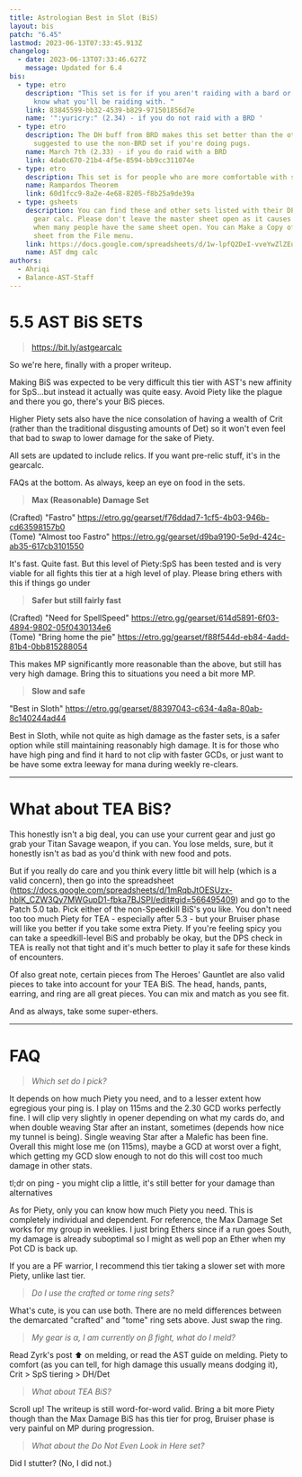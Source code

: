 ```yaml
---
title: Astrologian Best in Slot (BiS)
layout: bis
patch: "6.45"
lastmod: 2023-06-13T07:33:45.913Z
changelog:
  - date: 2023-06-13T07:33:46.627Z
    message: Updated for 6.4
bis:
  - type: etro
    description: "This set is for if you aren't raiding with a bard or you don't
      know what you'll be raiding with. "
    link: 83845599-bb32-4539-b829-971501856d7e
    name: '":yuricry:" (2.34) - if you do not raid with a BRD '
  - type: etro
    description: The DH buff from BRD makes this set better than the other, it's
      suggested to use the non-BRD set if you're doing pugs.
    name: March 7th (2.33) - if you do raid with a BRD
    link: 4da0c670-21b4-4f5e-8594-bb9cc311074e
  - type: etro
    description: This set is for people who are more comfortable with slower sets.
    name: Rampardos Theorem
    link: 60d1fcc9-8a2e-4e68-8205-f8b25a9de39a
  - type: gsheets
    description: You can find these and other sets listed with their DPS in the AST
      gear calc. Please don't leave the master sheet open as it causes slowdown
      when many people have the same sheet open. You can Make a Copy of the
      sheet from the File menu.
    link: https://docs.google.com/spreadsheets/d/1w-lpfQ2DeI-vveYwZlZEuBLXuaY3hVJFajBSZWM5JWo/edit#gid=743002648
    name: AST dmg calc
authors:
  - Ahriqi
  - Balance-AST-Staff
---
```

# 5.5 AST BiS SETS

> <https://bit.ly/astgearcalc>

So we're here, finally with a proper writeup.

Making BiS was expected to be very difficult this tier with AST's new affinity for SpS...but instead it actually was quite easy. Avoid Piety like the plague and there you go, there's your BiS pieces.

Higher Piety sets also have the nice consolation of having a wealth of Crit (rather than the traditional disgusting amounts of Det) so it won't even feel that bad to swap to lower damage for the sake of Piety.

All sets are updated to include relics. If you want pre-relic stuff, it's in the gearcalc.

FAQs at the bottom. As always, keep an eye on food in the sets.

> **Max (Reasonable) Damage Set**  

(Crafted) "Fastro" <https://etro.gg/gearset/f76ddad7-1cf5-4b03-946b-cd63598157b0>\
(Tome) "Almost too Fastro" <https://etro.gg/gearset/d9ba9190-5e9d-424c-ab35-617cb3101550>

It's fast. Quite fast. But this level of Piety:SpS has been tested and is very viable for all fights this tier at a high level of play. Please bring ethers with this if things go under

> **Safer but still fairly fast**  

(Crafted) "Need for SpellSpeed" <https://etro.gg/gearset/614d5891-6f03-4894-9802-05f0430134e6>\
(Tome) "Bring home the pie" <https://etro.gg/gearset/f88f544d-eb84-4add-81b4-0bb815288054>

This makes MP significantly more reasonable than the above, but still has very high damage. Bring this to situations you need a bit more MP.

> **Slow and safe**  

"Best in Sloth" <https://etro.gg/gearset/88397043-c634-4a8a-80ab-8c140244ad44>  

Best in Sloth, while not quite as high damage as the faster sets, is a safer option while still maintaining reasonably high damage. It is for those who have high ping and find it hard to not clip with faster GCDs, or just want to be have some extra leeway for mana during weekly re-clears.

- - -

# What about TEA BiS?

This honestly isn't a big deal, you can use your current gear and just go grab your Titan Savage weapon, if you can. You lose melds, sure, but it honestly isn't as bad as you'd think with new food and pots.

But if you really do care and you think every little bit will help (which is a valid concern), then go into the spreadsheet (<https://docs.google.com/spreadsheets/d/1mRqbJtOESUzx-hblK_CZW3Qy7MWGupD1-fbka7BJSPI/edit#gid=566495409>) and go to the Patch 5.0 tab. Pick either of the non-Speedkill BiS's you like. You don't need too too much Piety for TEA - especially after 5.3 - but your Bruiser phase will like you better if you take some extra Piety. If you're feeling spicy you can take a speedkill-level BiS and probably be okay, but the DPS check in TEA is really not that tight and it's much better to play it safe for these kinds of encounters.

Of also great note, certain pieces from The Heroes' Gauntlet are also valid pieces to take into account for your TEA BiS. The head, hands, pants, earring, and ring are all great pieces. You can mix and match as you see fit.

And as always, take some super-ethers.

- - -

# FAQ

> *Which set do I pick?*

It depends on how much Piety you need, and to a lesser extent how egregious your ping is. I play on 115ms and the 2.30 GCD works perfectly fine. I will clip very slightly in opener depending on what my cards do, and when double weaving Star after an instant, sometimes (depends how nice my tunnel is being). Single weaving Star after a Malefic has been fine. Overall this might lose me (on 115ms), maybe a GCD at worst over a fight, which getting my GCD slow enough to not do this will cost too much damage in other stats.

tl;dr on ping - you might clip a little, it's still better for your damage than alternatives

As for Piety, only you can know how much Piety you need. This is completely individual and dependent. For reference, the Max Damage Set works for my group in weeklies. I just bring Ethers since if a run goes South, my damage is already suboptimal so I might as well pop an Ether when my Pot CD is back up.

If you are a PF warrior, I recommend this tier taking a slower set with more Piety, unlike last tier.

> *Do I use the crafted or tome ring sets?*

What's cute, is you can use both. There are no meld differences between the demarcated "crafted" and "tome" ring sets above. Just swap the ring.

> *My gear is α, I am currently on β fight, what do I meld?*

Read Zyrk's post :arrow_up: on melding, or read the AST guide on melding. Piety to comfort (as you can tell, for high damage this usually means dodging it), Crit > SpS tiering > DH/Det

> *What about TEA BiS?*

Scroll up! The writeup is still word-for-word valid. Bring a bit more Piety though than the Max Damage BiS has this tier for prog, Bruiser phase is very painful on MP during progression.

> *What about the Do Not Even Look in Here set?*

Did I stutter?
(No, I did not.)